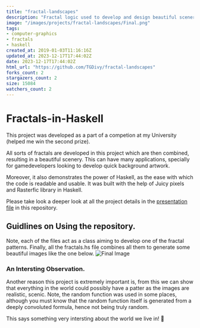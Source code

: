 ```yaml
---
title: "fractal-landscapes"
description: "Fractal logic used to develop and design beautiful scenery, special applications for background design in for 2-d side scroller games."
image: "/images/projects/fractal-landscapes/Final.png"
tags: 
- computer-graphics
- fractals
- haskell
created_at: 2019-01-03T11:16:16Z
updated_at: 2023-12-17T17:44:02Z
date: 2023-12-17T17:44:02Z
html_url: "https://github.com/TGDivy/fractal-landscapes"
forks_count: 2
stargazers_count: 2
size: 15084
watchers_count: 2
---
```


# Fractals-in-Haskell

This project was developed as a part of a competion at my University (helped me win the second prize).

All sorts of fractals are developed in this project which are then combined, resulting in a beautiful scenery. This can have many applications, specially for gamedevelopers looking to develop quick background artwork.

Moreover, it also demonstrates the power of Haskell, as the ease with which the code is readable and usable. It was built with the help of Juicy pixels and Rasterfic library in Haskell.

Please take look a deeper look at all the project details in the [presentation file](https://github.com/TGDivy/Fractals-in-Haskell/blob/master/Haskell%20Competition.pdf) in this repository.

## Guidlines on Using the repository.

Note, each of the files act as a class aiming to develop one of the fractal patterns. Finally, all the fractals.hs file combines all them to generate some beautiful images like the one below.
![Final Image](/images/projects/fractal-landscapes/Final.png)

### An Intersting Observation.

Another reason this project is extremely important is, from this we can show that everything in the world could possibly have a patter as the images are realistic, scenic. Note, the random function was used in some places, although you must know that the random function itself is generated from a deeply convoluted formula, hence not being truly random.

This says something very intersting about the world we live in!
:grimacing:

